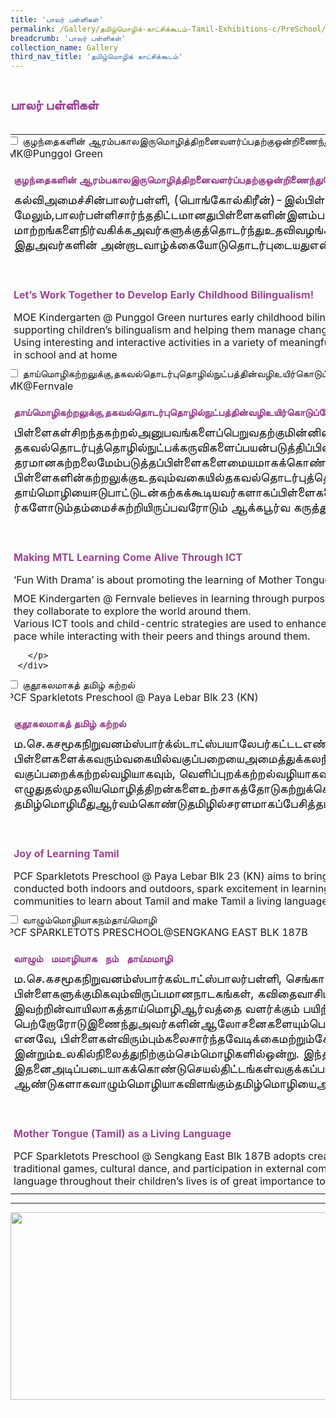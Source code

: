 ```yaml
---
title: 'பாலர் பள்ளிகள்'
permalink: /Gallery/தமிழ்மொழிக்-காட்சிக்கூடம்-Tamil-Exhibitions-c/PreSchool/
breadcrumb: 'பாலர் பள்ளிகள்'
collection_name: Gallery
third_nav_title: 'தமிழ்மொழிக் காட்சிக்கூடம்'
---
```


<h2 style="padding-top:12px;color:#9b4490;">பாலர் பள்ளிகள்</h2>
<html>
<head>
<style>

.hl{
    display: inline-block;
    padding: 12px 20px;
    text-align: center;
    text-decoration: none;
    color: #fff;
    background-color: #4372d6;
    border-radius: 6px;
    outline: 0;
    cursor: pointer;
    margin-right: 10px;
    margin-bottom: 7px;
    width: 120px;
}
.tbl{
    border:0 none;
    padding:0; 
    margin:0;
    border-collapse: collapse;
}
.tbl a {
    position:absolute;
    margin-left: -100px;
}
.atab {
    margin-bottom: 5px;
    width: 87%;
    height:auto;
    margin-left: -5px;
 }
 
    @media only screen and (max-width: 600px) {
   .atab{
  width:69%;
  }
}
</style>
<!-- Global site tag (gtag.js) - Google Ads: 726049306 -->
<script async src="https://www.googletagmanager.com/gtag/js?id=AW-726049306"></script>
<script>
  window.dataLayer = window.dataLayer || [];
  function gtag(){dataLayer.push(arguments);}
  gtag('js', new Date());
  gtag('config', 'AW-726049306');
</script>
</head>
<body>
    <br/>
  <table class="tbl">
<tr>
<td style="border:0 none;padding: 0; margin:0;">
<div class="atab">
      <input id="tab-1" type="checkbox" name="tab">
      <label for="tab-1"  class="lbTM">குழந்தைகளின் ஆரம்பகாலஇருமொழித்திறனைவளர்ப்பதற்குஒன்றிணைந்துசெயற்படுவோம்!<br/>MK@Punggol Green</label>
      <div class="tab-content">
          <h4 style="padding-top:12px;margin:10px;color:#9b4490;font-size=25px;">குழந்தைகளின் ஆரம்பகாலஇருமொழித்திறனைவளர்ப்பதற்குஒன்றிணைந்துசெயற்படுவோம்!ு</h4>
          <p style="margin:10px;font-size:20px;">கல்விஅமைச்சின்பாலர்பள்ளி, (பொங்கோல்கிரீன்)-இல்பிள்ளைகள்ஆங்கிலத்தையும்தாய்மொழியையும்பள்ளியிலும்வீட்டிலும்தன்னம்பிக்கையுடன்பேசுவதற்குவழிவகுக்கிறது. மேலும்,பாலர்பள்ளிசார்ந்ததிட்டமானதுபிள்ளைகளின்இளம்பருவகாலஇருமொழித்திறனைப்பேணிவளர்ப்பதற்குப் பெற்றோர்களோடும்அணுக்கமாகச்செயற்படுகிறது.பிள்ளைகள்பள்ளியிலும்வீட்டிலும் எதிர்நோக்கும்
மாற்றங்களைநிர்வகிக்கஅவர்களுக்குத்தொடர்ந்துஉதவிவழங்கப்படுகிறது. பல்வேறுமகிழ்வூட்டும்கருத்துப்பரிமாற்றநடவடிக்கைகள்அர்த்தமுள்ள, நடைமுறைக்கேற்றசூழல்களையொட்டிஅமையும்போது, தாய்மொழிபிள்ளைகளுக்குவாழும்மொழியாகஅமைகிறது. இதுஅவர்களின் அன்றாடவாழ்க்கையோடுதொடர்புடையதுஎன்பதைஉணர்த்தவும்பிள்ளைகள்கற்றுக்கொண்டவிழுமியங்களைப்
பள்ளியிலும்வீட்டிலும்நடைமுறைப்படுத்தவும்முயற்சிகள்மேற்கொள்ளப்பட்டுவருகின்றன.

</p><br/>
          <p><h4 style="padding-top:12px;margin:10px;color:#9b4490;font-size=25px;">Let’s Work Together to Develop Early Childhood Bilingualism!</h4></p>
          <p style="margin:10px;">MOE Kindergarten @ Punggol Green nurtures early childhood bilingualism through a centre-based programme to build children’s confidence in using English and their Mother Tongue Language (MTL) in school and at home. Through this programme, the centre partners parents in supporting children’s bilingualism and helping them manage changes in school and at home. 
<br/>
Using interesting and interactive activities in a variety of meaningful and authentic situations, MTL becomes a living language as children see the relevance of MTL to everyday activities and to enjoy speaking their MTL. The activities also enable children to practice the same values taught in school and at home
 </p>
          </div>
</div>
</td>
<td style="border:0 none;padding: 0;" class="btnImg20">
 </td>
</tr>
<tr>
<td style="border:0 none;padding: 0; margin:0;">
<div class="atab">
      <input id="tab-2" type="checkbox" name="tab">
      <label for="tab-2"  class="lbTM">தாய்மொழிகற்றலுக்கு,தகவல்தொடர்புதொழில்நுட்பத்தின்வழிஉயிர்கொடுப்போம்<br/>MK@Fernvale</label>
      <div class="tab-content">
         <h4 style="padding-top:12px;margin:10px;color:#9b4490;font-size=25px;">தாய்மொழிகற்றலுக்கு,தகவல்தொடர்புதொழில்நுட்பத்தின்வழிஉயிர்கொடுப்போம்</h4>
           <p style="margin:10px;font-size:20px;">பிள்ளைகள்சிறந்தகற்றல்அனுபவங்களைப்பெறுவதற்குமின்னிலக்கத்தொழில்நுட்பத்தின்துணையோடுஅர்த்தமுள்ளவிளையாட்டு, தரமானஇருவழிக்கருத்துப்பரிமாற்றம்முதலியவற்றைக்கல்விஅமைச்சின்பாலர்பள்ளி (ஃபெர்ன்வேல்) செயற்படுத்திவருகிறது. தகவல்தொடர்புத்தொழில்நுட்பக்கருவிகளைப்பயன்படுத்திப்பிள்ளைகள்கற்கும்பொழுது, அதுஅவர்களதுகற்றலைவிரிவுபடுத்தவும்சுற்றியிருக்கும்உலகைஆராய்ந்தறியவும்ஆக்கபூர்வமானவாய்ப்புகளைவழங்குகிறது. ஆதலால், தரமானகற்றலைமேம்படுத்தப்பிள்ளைகளைமையமாகக்கொண்டஉத்திமுறைகளையும்பலதகவல்தொடர்புத்தொழில்நுட்பக்கருவிகளையும்ஃபெர்ன்வேல்பாலர்பள்ளிதொடர்ந்துபயன்படுத்திவருகிறது. பிள்ளைகளின்கற்றலுக்குஉதவும்வகையில்தகவல்தொடர்புத்தொழில்நுட்பக்கருவிகளான ‘விசுவலைசர்’ (visualizer), நிழற்படக்கருவிகள், ஒலிக்கருவிகள், தொடுகணினித் திரைகள்முதலியவைஅன்றாடம்கற்பித்தலுக்குப்பயன்படுத்தப்படுகின்றன. தாய்மொழியைஈடுபாட்டுடன்கற்கக்கூடியவர்களாகப்பிள்ளைகளைப்பேணிவளர்க்கும்நோக்கில்தகவல்தொடர்புத்தொழில்நுட்பக்கூறுகளைஉள்ளடக்கியமகிழ்வூட்டும்கருத்துப்பரிமாற்றநடவடிக்கைகளைஇப்பாலர்பள்ளிஅறிமுகப்படுத்தியுள்ளது.பிள்ளைகளுக்குத்தங்கள்நண்பர்களோடும்தம்மைச்சுற்றியிருப்பவரோடும் ஆக்கபூர்வ கருத்துப்பரிமாற்றத் தொடர்பு ஏற்படுத்தும் வகையில்அமைந்துள்ளகற்றல்நடவடிக்கைகள்அவர்தம்கற்றல்வேகத்திற்குஏற்றவாறுவடிவமைக்கப்பட்டுள்ளன.
 </p><br/>
          <p><h4 style="padding-top:12px;margin:10px;color:#9b4490;font-size=25px;">Making MTL Learning Come Alive Through ICT</h4></p>
         <p style="margin:10px;">
         ‘Fun With Drama’ is about promoting the learning of Mother Tongue Languages (MTL) through the use of dramatic play at home. The approach features a 3-step process namely, Read, Retell and Re-enact (or R3). </p>
          <p style="margin:10px;">MOE Kindergarten @ Fernvale believes in learning through purposeful play and quality interaction while leveraging digital technology to provide relevant and meaningful learning experiences. Learning is further extended with ICT tools, giving young children a sense of empowerment as they collaborate to explore the world around them. 
<br/>
Various ICT tools and child-centric strategies are used to enhance the quality of learning. Digital devices are also used in the daily class setting to support learning. To nurture children as active MTL learners, fun-filled and interactive ICT activities are designed for them to learn at their own pace while interacting with their peers and things around them.

        </p>
      </div>
</div>
</td>
<td style="border:0 none;padding: 0;" class="btnImg20">
</td>
</tr>

<tr>
<td style="border:0 none;padding: 0; margin:0;">
<div class="atab">
      <input id="tab-3" type="checkbox" name="tab">
      <label for="tab-3"  class="lbTM">குதூகலமாகத் தமிழ் கற்றல்<br/>PCF Sparkletots Preschool @ Paya Lebar Blk 23 (KN)</label>
      <div class="tab-content">
         <h4 style="padding-top:12px;margin:10px;color:#9b4490;font-size=25px;">குதூகலமாகத் தமிழ் கற்றல்</h4>
           <p style="margin:10px;font-size:20px;">ம.செ.கசமூகநிறுவனம்ஸ்பார்க்ல்டாட்ஸ்பயாலேபர்கட்டடஎண் 23 பாலர்பள்ளி ஆசிரியர்கள், குதூகலமாகத்தமிழ்கற்றல்என்னும்தலைப்பையொட்டித்தமிழ்வகுப்பைவடிவமைத்துள்ளனர். இதன்அடிப்படையில், பிள்ளைகளைக்கவரும்வகையில்வகுப்பறையைஅமைத்துக்கலந்துரையாடல், விளையாட்டு,ஆடல்பாடல்,நாடகம்நடித்தல், வரைதல், வண்ணம்தீட்டுதல்போன்றவற்றில்புதுமையைப்புகுத்திமகிழ்வூட்டும்நடவடிக்கைகளைஅறிமுகப்படுத்துகிறார்கள். வகுப்பறைக்கற்றல்வழியாகவும், வெளிப்புறக்கற்றல்வழியாகவும்நடத்தப்படும்இந்நடவடிக்கைகளில்பிள்ளைகள்மகிழ்ச்சியாகத்தமிழ்மொழியைக்கற்றுக்கொள்கிறார்கள். இதனால், பிள்ளைகள்கேட்டல், பேசுதல், வாசித்தல், எழுதுதல்முதலியமொழித்திறன்களைஉற்சாகத்தோடுகற்றுக்கொள்கிறார்கள்;மேலும், தமிழ்மொழியில்சரளமாகப்பேசுகிறார்கள். பல்லினச்சமுதாயத்தில்வாழும்தமிழ்மாணவர்கள், தமிழ்மொழிமீதுஆர்வம்கொண்டுதமிழில்சரளமாகப்பேசித்தமிழ்மொழியைவாழும்மொழியாக்கமேற்கொள்ளப்படும்உத்திகளும்நடவடிக்கைகளும்இவர்களதுகூடத்தில்பகிர்ந்துகொள்ளப்படும்.
 </p><br/>
          <p><h4 style="padding-top:12px;margin:10px;color:#9b4490;font-size=25px;">Joy of Learning Tamil</h4></p>
         <p style="margin:10px;">
        PCF Sparkletots Preschool @ Paya Lebar Blk 23 (KN) aims to bring the joy of learning Tamil to children. Classes are designed to inspire children to embark on creative learning through discussions, exploration, recordings, games, songs, dance and dramatisation. These activities, which are conducted both indoors and outdoors, spark excitement in learning Tamil, and enable children to grasp the key elements of the language with both interest and enthusiasm. The centre will share strategies and activities carried out in school that enable children living in multi-ethnic communities to learn about Tamil and make Tamil a living language.  </p>
      </div>
</div>
</td>
<td style="border:0 none;padding: 0;" class="btnImg20">
</td>
</tr>


<tr>
<td style="border:0 none;padding: 0; margin:0;">
<div class="atab">
      <input id="tab-4" type="checkbox" name="tab">
      <label for="tab-4"  class="lbTM">வாழும்மொழியாகநம்தாய்மொழி<br/>PCF SPARKLETOTS 
PRESCHOOL@SENGKANG EAST BLK 187B
</label>
      <div class="tab-content">
         <h4 style="padding-top:12px;margin:10px;color:#9b4490;font-size=25px;">வாழும் &nbsp; மமாழியாக &nbsp; நம் &nbsp; தாய்மமாழி</h4>
           <p style="margin:10px;font-size:20px;">ம.செ.கசமூகநிறுவனம்ஸ்பார்கல்டாட்ஸ்பாலர்பள்ளி, செங்காங்கிழக்கு,  புளோக்187Bபாலர்பள்ளியில், பிள்ளைகளிடையேதாய்மொழிப்பற்றைவளர்ப்பதற்கானபல்வேறுபுத்தாக்கவழிமுறைகளைப் பயன்படுத்திஆசிரியர்கள்கற்பிக்கின்றனர். பிள்ளைகளுக்குமிகவும்விருப்பமானநாடகங்கள், கவிதைவாசிப்பு, பாரம்பரியவிளையாட்டுகள், பண்பாடுசார்ந்தநடனங்கள், போட்டிகளில்பங்கேற்புமுதலியஅணுகுமுறைகளின்வழியேஅவர்களின்பங்களிப்புகள்வளர்க்கப்படுகின்றன. இவற்றின்வாயிலாகத்தாய்மொழிஆர்வத்தை வளர்க்கும் பயிற்சிகள்வழங்கப்படுகின்றன. பெற்றோரோடுஇணைந்துஅவர்களின்ஆலோசனைகளையும்பெற்றுப்பிள்ளைகளின்மொழியார்வத்தைமேலும்பெருக்குவதற்காகஎளியவழிமுறைகளைத்திட்டமிட்டுச்செயற்படுத்துகின்றனர். இளம்பருவத்தில்ஊட்டப்படும்மொழியார்வமானதுவாழ்நாள்முழுதும்நிலைத்துநிற்கும். எனவே, பிள்ளைகள்விரும்பும்கலைசார்ந்தவேடிக்கைமற்றும்கேளிக்கைநிறைந்தநடவடிக்கைகளைப் பின்பற்றிச்சிறுபருவத்திலேயேதாய்மொழிஆர்வத்தைவிதைப்பதில்ஆசிரியர்கள்முக்கியப்பங்காற்றுகின்றனர். இலக்கண, இலக்கியப்பழமைநிறைந்ததமிழ்மொழி, இன்றும்உலகில்நிலைத்துநிற்கும்செம்மொழிகளில்ஒன்று. இந்தப்பெருமிதத்தைப்பிள்ளைகள் உணரும்படிசெய்வதைநோக்கமாகக்கொண்டே ‘வாழும்மொழியாகநம்தாய்மொழி’ என்னும்கருப்பொருளைத்தேர்ந்தெடுத்துள்ளனர். இதனைஅடிப்படையாகக்கொண்டுசெயல்திட்டங்கள்வகுக்கப்பட்டுள்ளன. பல்லாயிரம் ஆண்டுகளாகவாழும்மொழியாகவிளங்கும்தமிழ்மொழியைஅடுத்ததலைமுறைக்குக்கொண்டுசெல்லும்கடப்பாட்டில்பங்களிப்பதில்இப்பள்ளிஆசிரியர்கள்மகிழ்வும்பெருமையும்கொள்கிறார்கள்.
 </p><br/>
          <p><h4 style="padding-top:12px;margin:10px;color:#9b4490;font-size=25px;">Mother Tongue (Tamil) as a Living Language</h4></p>
         <p style="margin:10px;">
        PCF Sparkletots Preschool @ Sengkang East Blk 187B adopts creative approaches to develop our children’s love for their Mother Tongue Language (MTL). Children are given the opportunity to learn their MTL in an enjoyable and engaging way through dramatisation, poetry recitation, traditional games, cultural dance, and participation in external competitions. The teachers work closely with parents to enhance children’s language development and implement fun activities to cultivate a lifelong learning interest for Tamil; developing this sustained love and use of the language throughout their children’s lives is of great importance to them. They are proud of their commitment to pass on Tamil as a living language to the next generation. </p>
      </div>
</div>
</td>
<td style="border:0 none;padding: 0;" class="btnImg20">
</td>
</tr>
</table>

<hr>
<div class="image">
  <img src="images/New_footer.jpg" class="Image" width="1000" height="300"></div>
<div class="btntop"><a href="#top" style="text-decoration:none;"><span style="color:white"><b>Top</b></span></a></div>
